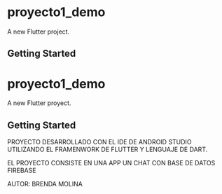 # proyecto1_demo

A new Flutter project.

## Getting Started


# proyecto1_demo

A new Flutter proyect.

## Getting Started

PROYECTO DESARROLLADO CON EL IDE DE ANDROID STUDIO 
UTILIZANDO EL FRAMENWORK DE FLUTTER Y LENGUAJE DE DART.

EL PROYECTO CONSISTE EN UNA APP UN CHAT CON BASE 
DE DATOS FIREBASE 

AUTOR: BRENDA MOLINA 
